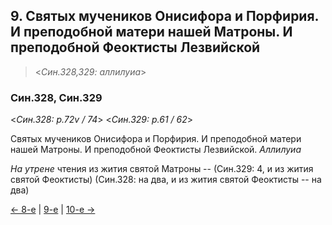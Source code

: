 
## 9. Святых мучеников Онисифора и Порфирия. И преподобной матери нашей Матроны. И преподобной Феоктисты Лезвийской 

> <*Син.328,329: аллилуиа*>

### Син.328, Син.329

<*Син.328: p.72v / 74*>
<*Син.329: p.61 / 62*>

Святых мучеников Онисифора и Порфирия.
И преподобной матери нашей Матроны.
И преподобной Феоктисты Лезвийской. *Аллилуиа*

*На утрене* чтения из жития святой Матроны --
(Син.329: 4, и из жития святой Феоктисты)
(Син.328: на два, и из жития святой Феоктисты -- на два)

[← 8-е](11_08_SAB.ru.md) | [9-е](README.md#9-й) | [10-е →](11_10_SAB.ru.md)
